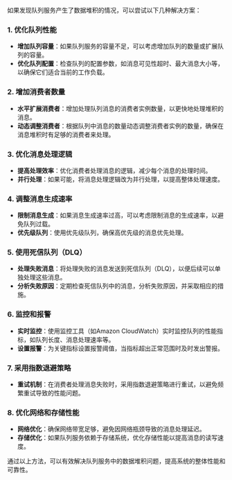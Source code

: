 如果发现队列服务产生了数据堆积的情况，可以尝试以下几种解决方案：

### 1. **优化队列性能**
- **增加队列容量**：如果队列服务的容量不足，可以考虑增加队列的数量或扩展队列的容量。
- **优化队列配置**：检查队列的配置参数，如消息可见性超时、最大消息大小等，以确保它们适合当前的工作负载。

### 2. **增加消费者数量**
- **水平扩展消费者**：增加处理队列消息的消费者实例数量，以更快地处理堆积的消息。
- **动态调整消费者**：根据队列中消息的数量动态调整消费者实例的数量，确保在消息堆积时有足够的消费者来处理。

### 3. **优化消息处理逻辑**
- **提高处理效率**：优化消费者处理消息的逻辑，减少每个消息的处理时间。
- **并行处理**：如果可能，将消息处理逻辑改为并行处理，以提高整体处理速度。

### 4. **调整消息生成速率**
- **限制消息生成**：如果消息生成速率过高，可以考虑限制消息的生成速率，以避免队列过载。
- **优先级队列**：使用优先级队列，确保高优先级的消息优先处理。

### 5. **使用死信队列（DLQ）**
- **处理失败消息**：将处理失败的消息发送到死信队列（DLQ），以便后续可以单独处理这些消息。
- **分析失败原因**：定期检查死信队列中的消息，分析失败原因，并采取相应的措施。

### 6. **监控和报警**
- **实时监控**：使用监控工具（如Amazon CloudWatch）实时监控队列的性能指标，如队列长度、消息处理速率等。
- **设置报警**：为关键指标设置报警阈值，当指标超出正常范围时及时发出警报。

### 7. **采用指数退避策略**
- **重试机制**：在消费者处理消息失败时，采用指数退避策略进行重试，以避免频繁重试导致的性能问题。

### 8. **优化网络和存储性能**
- **网络优化**：确保网络带宽足够，避免因网络瓶颈导致的消息处理延迟。
- **存储优化**：如果队列服务依赖于存储系统，优化存储性能以提高消息的读写速度。

通过以上方法，可以有效解决队列服务中的数据堆积问题，提高系统的整体性能和可靠性。